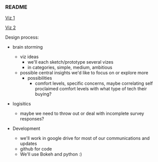 ### README

[Viz 1](http://info-4602-5602.github.io/project-1-mozilla-5602_project1_julia_jessica_jack_mike/sankey.html)

[Viz 2](http://info-4602-5602.github.io/project-1-mozilla-5602_project1_julia_jessica_jack_mike/world-wide-feelings.html)


Design process:
- brain storming
	- viz ideas
		- we'll each sketch/prototype several vizes
		- in categories, simple, medium, ambitious 
	-	possible central insights we'd like to focus on or explore more
		- possibilities
			- comfort levels, specific concerns, maybe correlating self proclaimed comfort levels with what type of tech their buying? 
- logisitics
	- maybe we need to throw out or deal with incomplete survey responses? 
	
- Development
	- we'll work in google drive for most of our communications and updates
	- github for code 
	- We'll use Bokeh and python :)
